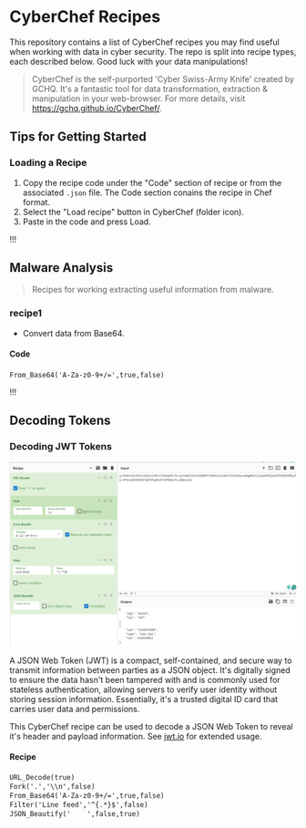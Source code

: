 # CyberChef Recipes

This repository contains a list of CyberChef recipes you may find useful when working with data in cyber security. The repo is split into recipe types, each described below. Good luck with your data manipulations!


> CyberChef is the self-purported 'Cyber Swiss-Army Knife' created by GCHQ. It's a fantastic tool for data transformation, extraction & manipulation in your web-browser. For more details, visit https://gchq.github.io/CyberChef/.


## Tips for Getting Started

### Loading a Recipe
 
 1. Copy the recipe code under the "Code" section of recipe or from the associated `.json` file. The Code section conains the recipe in Chef format.
 2. Select the "Load recipe" button in CyberChef (folder icon).
 3. Paste in the code and press Load.

!!!
## Malware Analysis

> Recipes for working extracting useful information from malware.


### recipe1

- Convert data from Base64.

#### Code

`From_Base64('A-Za-z0-9+/=',true,false)`

!!!

## Decoding Tokens

### Decoding JWT Tokens

![Decoding JWT Tokens](./images/decoding-jwt-tokens.png)

A JSON Web Token (JWT) is a compact, self-contained, and secure way to transmit information between parties as a JSON object. It's digitally signed to ensure the data hasn't been tampered with and is commonly used for stateless authentication, allowing servers to verify user identity without storing session information. Essentially, it's a trusted digital ID card that carries user data and permissions.

This CyberChef recipe can be used to decode a JSON Web Token to reveal it's header and payload information. See [jwt.io](https://jwt.io/) for extended usage.

#### Recipe

```
URL_Decode(true)
Fork('.','\\n',false)
From_Base64('A-Za-z0-9+/=',true,false)
Filter('Line feed','^{.*}$',false)
JSON_Beautify('    ',false,true)
```

